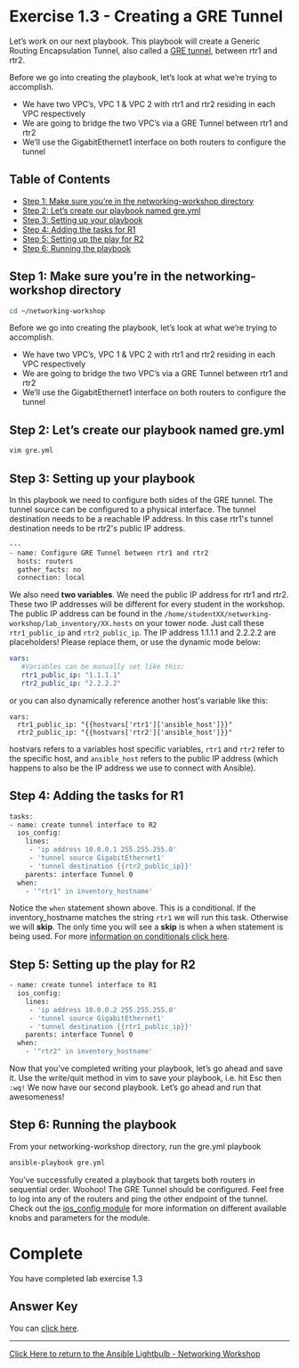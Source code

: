 # Exercise 1.3 - Creating a GRE Tunnel

Let’s work on our next playbook.  This playbook will create a Generic Routing Encapsulation Tunnel, also called a [GRE tunnel](https://en.wikipedia.org/wiki/Generic_Routing_Encapsulation), between rtr1 and rtr2.

Before we go into creating the playbook, let’s look at what we’re trying to accomplish.
- We have two VPC’s, VPC 1 & VPC 2 with rtr1 and rtr2 residing in each VPC respectively
- We are going to bridge the two VPC’s via a GRE Tunnel between rtr1 and rtr2
- We’ll use the GigabitEthernet1 interface on both routers to configure the tunnel

## Table of Contents
- [Step 1: Make sure you’re in the networking-workshop directory](#step-1-make-sure-youre-in-the-networking-workshop-directory)
- [Step 2: Let’s create our playbook named gre.yml](#step-2-lets-create-our-playbook-named-greyml)
- [Step 3: Setting up your playbook](#step-3-setting-up-your-playbook)
- [Step 4: Adding the tasks for R1](#step-4-adding-the-tasks-for-r1)
- [Step 5: Setting up the play for R2](#step-5-setting-up-the-play-for-r2)
- [Step 6: Running the playbook](#step-6-running-the-playbook)

## Step 1: Make sure you’re in the networking-workshop directory

```bash
cd ~/networking-workshop
```

Before we go into creating the playbook, let’s look at what we’re trying to accomplish.
- We have two VPC’s, VPC 1 & VPC 2 with rtr1 and rtr2 residing in each VPC respectively
- We are going to bridge the two VPC’s via a GRE Tunnel between rtr1 and rtr2
- We’ll use the GigabitEthernet1 interface on both routers to configure the tunnel

## Step 2: Let’s create our playbook named gre.yml

```bash
vim gre.yml
```

## Step 3: Setting up your playbook

In this playbook we need to configure both sides of the GRE tunnel.  The tunnel source can be configured to a physical interface.  The tunnel destination needs to be a reachable IP address.  In this case rtr1's tunnel destination needs to be rtr2's public IP address.

```bash
---
- name: Configure GRE Tunnel between rtr1 and rtr2
  hosts: routers
  gather_facts: no
  connection: local
```

We also need **two variables**.  We need the public IP address for rtr1 and rtr2.  These two IP addresses will be different for every student in the workshop.  The public IP address can be found in the `/home/studentXX/networking-workshop/lab_inventory/XX.hosts` on your tower node.  Just call these `rtr1_public_ip` and `rtr2_public_ip`.  The IP address 1.1.1.1 and 2.2.2.2 are placeholders!  Please replace them, or use the dynamic mode below:
```yml
vars:
   #Variables can be manually set like this:
   rtr1_public_ip: "1.1.1.1"
   rtr2_public_ip: "2.2.2.2"
```

or you can also dynamically reference another host's variable like this:

~~~
vars:
  rtr1_public_ip: "{‌{hostvars['rtr1']['ansible_host']}}"
  rtr2_public_ip: "{‌{hostvars['rtr2']['ansible_host']}}"
~~~

hostvars refers to a variables host specific variables, `rtr1` and `rtr2` refer to the specific host, and `ansible_host` refers to the public IP address (which happens to also be the IP address we use to connect with Ansible).

## Step 4: Adding the tasks for R1

```bash
tasks:
- name: create tunnel interface to R2
  ios_config:
    lines:
     - 'ip address 10.0.0.1 255.255.255.0'
     - 'tunnel source GigabitEthernet1'
     - 'tunnel destination {‌{rtr2_public_ip}}'
    parents: interface Tunnel 0
  when:
    - '"rtr1" in inventory_hostname'
```    

Notice the `when` statement shown above.  This is a conditional.  If the inventory_hostname matches the string `rtr1` we will run this task.  Otherwise we will **skip**.  The only time you will see a **skip** is when a when statement is being used.  For more [information on conditionals click here](http://docs.ansible.com/ansible/latest/playbooks_conditionals.html).

## Step 5: Setting up the play for R2

```bash
- name: create tunnel interface to R1
  ios_config:
    lines:
     - 'ip address 10.0.0.2 255.255.255.0'
     - 'tunnel source GigabitEthernet1'
     - 'tunnel destination {‌{rtr1_public_ip}}'
    parents: interface Tunnel 0
  when:
    - '"rtr2" in inventory_hostname'
```

Now that you’ve completed writing your playbook, let’s go ahead and save it.  Use the write/quit method in vim to save your playbook, i.e. hit Esc then `:wq!`  We now have our second playbook. Let’s go ahead and run that awesomeness!

## Step 6: Running the playbook
From your networking-workshop directory, run the gre.yml playbook
```bash
ansible-playbook gre.yml
```

You’ve successfully created a playbook that targets both routers in sequential order. Woohoo!  The GRE Tunnel should be configured. Feel free to log into any of the routers and ping the other endpoint of the tunnel.  Check out the [ios_config module](http://docs.ansible.com/ansible/latest/ios_config_module.html) for more information on different available knobs and parameters for the module.

# Complete
You have completed lab exercise 1.3

## Answer Key
You can [click here](https://github.com/network-automation/lightbulb/blob/master/workshops/networking/1.3-gre/gre.yml).

 ---
[Click Here to return to the Ansible Lightbulb - Networking Workshop](../README.md)
